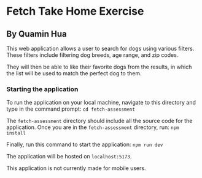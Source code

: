 # Fetch Take Home Exercise
## By Quamin Hua

This web application allows a user to search for dogs using various
filters. These filters include filtering dog breeds, age range, and zip
codes.

They will then be able to like their favorite dogs from the results, in
which the list will be used to match the perfect dog to them.

### Starting the application
To run the application on your local machine, navigate to this directory
and type in the command prompt:
```cd fetch-assessment```

The `fetch-assessment` directory should include all the source code for
the application.
Once you are in the `fetch-assessment` directory, run:
```npm install```

Finally, run this command to start the application:
```npm run dev```

The application will be hosted on `localhost:5173`.

This application is not currently made for mobile users.